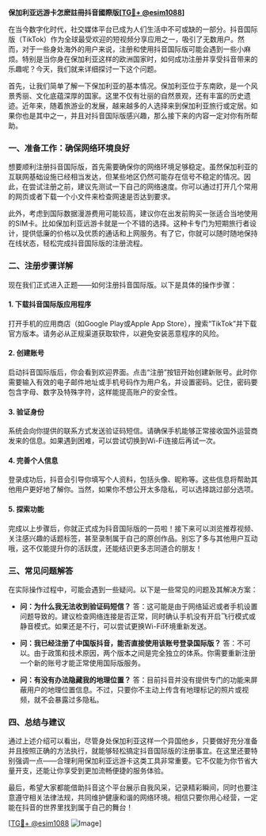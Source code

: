 **保加利亚远游卡怎麽註冊抖音國際版[[TG💪+ @esim1088](https://t.me/s/esim1088)]**

在当今数字化时代，社交媒体平台已成为人们生活中不可或缺的一部分。抖音国际版（TikTok）作为全球最受欢迎的短视频分享应用之一，吸引了无数用户。然而，对于一些身处海外的用户来说，注册和使用抖音国际版可能会遇到一些小麻烦。特别是当你身在保加利亚这样的欧洲国家时，如何成功注册并享受抖音带来的乐趣呢？今天，我们就来详细探讨一下这个问题。

首先，让我们简单了解一下保加利亚的基本情况。保加利亚位于东南欧，是一个风景秀丽、文化底蕴深厚的国家。这里不仅有壮丽的自然景观，还有丰富的历史遗迹。近年来，随着旅游业的发展，越来越多的人选择来到保加利亚旅行或定居。如果你也是其中之一，并且对抖音国际版感兴趣，那么接下来的内容一定对你有所帮助。

### **一、准备工作：确保网络环境良好**

想要顺利注册抖音国际版，首先需要确保你的网络环境足够稳定。虽然保加利亚的互联网基础设施已经相当发达，但某些地区仍然可能存在信号不稳定的情况。因此，在尝试注册之前，建议先测试一下自己的网络速度。你可以通过打开几个常用的网页或者下载一个小文件来检查网速是否达到要求。

此外，考虑到国际数据漫游费用可能较高，建议你在出发前购买一张适合当地使用的SIM卡。比如保加利亚远游卡就是一个不错的选择。这种卡专门为短期旅行者设计，提供低廉的价格以及优质的通话和上网服务。有了它，你就可以随时随地保持在线状态，轻松完成抖音国际版的注册流程。

### **二、注册步骤详解**

现在我们正式进入正题——如何注册抖音国际版。以下是具体的操作步骤：

#### **1. 下载抖音国际版应用程序**
打开手机的应用商店（如Google Play或Apple App Store），搜索“TikTok”并下载官方版本。请务必从正规渠道获取软件，以避免安装恶意程序的风险。

#### **2. 创建账号**
启动抖音国际版后，你会看到欢迎界面。点击“注册”按钮开始创建新账号。此时你需要输入有效的电子邮件地址或手机号码作为用户名，并设置密码。记住，密码要包含字母、数字及特殊字符，这样能提高账户的安全性。

#### **3. 验证身份**
系统会向你提供的联系方式发送验证码短信。请确保手机能够正常接收国外运营商发来的信息。如果遇到困难，可以尝试切换到Wi-Fi连接后再试一次。

#### **4. 完善个人信息**
登录成功后，抖音会引导你填写个人资料，包括头像、昵称等。这些信息将帮助其他用户更好地了解你。当然，如果你不想公开太多隐私，可以选择跳过部分选项。

#### **5. 探索功能**
完成以上步骤后，你就正式成为抖音国际版的一员啦！接下来可以浏览推荐视频、关注感兴趣的话题标签，甚至录制属于自己的原创作品。别忘了多与其他用户互动哦，这不仅能提升你的活跃度，还能结识更多志同道合的朋友！

### **三、常见问题解答**

在实际操作过程中，可能会遇到一些疑问。以下是一些常见的问题及其解决方案：

- **问：为什么我无法收到验证码短信？**
  答：这可能是由于网络延迟或者手机设置问题导致的。建议检查网络连接是否正常，同时确认手机没有开启飞行模式或静音模式。如果还是不行，可以尝试更换Wi-Fi环境重新发送。

- **问：我已经注册了中国版抖音，能否直接使用该账号登录国际版？**
  答：不可以。由于政策和技术原因，两个版本之间是完全独立的体系。你需要重新注册一个新的账号才能正常使用国际版服务。

- **问：有没有办法隐藏我的地理位置？**
  答：目前抖音并没有提供专门的功能来屏蔽用户的地理位置信息。不过，只要你不主动上传含有地理标记的照片或视频，就不会暴露过多隐私。

### **四、总结与建议**

通过上述介绍可以看出，尽管身处保加利亚这样一个异国他乡，只要做好充分准备并且按照正确的方法执行，就能够轻松搞定抖音国际版的注册事宜。在这里还要特别强调一点——合理利用保加利亚远游卡这类工具非常重要。它不仅能为你节省大量开支，还能让你享受到更加流畅便捷的服务体验。

最后，希望大家都能借助抖音这个平台展示自我风采，记录精彩瞬间，同时也要注意遵守相关法律法规，共同维护健康和谐的网络环境。相信只要你用心经营，一定能在抖音的世界里找到属于自己的舞台！

[[TG💪+ @esim1088](https://t.me/s/esim1088) ![Image](https://i.postimg.cc/4NQfJmqS/Snipaste-2025-05-13-00-14-12.png)]